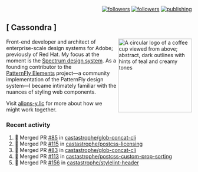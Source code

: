 <p align="right"><a rel="me" href="https://front-end.social/@castastrophe">
    <img alt="followers" title="Follow me on Mastodon" src="https://img.shields.io/mastodon/follow/109297102751309835?domain=https%3A%2F%2Ffront-end.social&label=Follow&logo=mastodon&logoColor=white&style=for-the-badge&labelColor=008080&color=006969"/></a>
  <a href="https://codepen.io/castastrophe/">
    <img alt="followers" title="Follow me on CodePen" src="https://img.shields.io/badge/23-1?color=640464&labelColor=7c007c&style=for-the-badge&logo=codepen&label=Follow"/></a>
<a href="https://castastrophe.medium.com/">
    <img alt="publishing" title="View articles on Medium" src="https://img.shields.io/badge/107-1?color=666&labelColor=444&label=subscribe&logo=medium&logoColor=white&style=for-the-badge"/></a>
</p>

## [&nbsp;Cassondra&nbsp;]

<img align="right" src="https://github-production-user-asset-6210df.s3.amazonaws.com/1840295/253016758-ba468774-1cd3-42c2-8f43-947b5eeb5edf.png" height="200" alt="A circular logo of a coffee cup viewed from above; abstract, dark outlines with hints of teal and creamy tones">

Front-end developer and architect of enterprise-scale design systems for Adobe; previously of Red Hat. My focus at the moment is the [Spectrum design system](https://github.com/adobe/spectrum-css). As a founding contributor to the [PatternFly&nbsp;Elements](https://github.com/patternfly/patternfly-elements) project&mdash;a community implementation of the PatternFly design system&mdash;I became intimately familiar with the nuances of styling web components.

Visit [allons-y.llc](http://allons-y.llc/) for more about how we might work together.

### Recent activity

<!--START_SECTION:activity-->
1. 🎉 Merged PR [#85](https://github.com/castastrophe/glob-concat-cli/pull/85) in [castastrophe/glob-concat-cli](https://github.com/castastrophe/glob-concat-cli)
2. 🎉 Merged PR [#115](https://github.com/castastrophe/postcss-licensing/pull/115) in [castastrophe/postcss-licensing](https://github.com/castastrophe/postcss-licensing)
3. 🎉 Merged PR [#83](https://github.com/castastrophe/glob-concat-cli/pull/83) in [castastrophe/glob-concat-cli](https://github.com/castastrophe/glob-concat-cli)
4. 🎉 Merged PR [#113](https://github.com/castastrophe/postcss-custom-prop-sorting/pull/113) in [castastrophe/postcss-custom-prop-sorting](https://github.com/castastrophe/postcss-custom-prop-sorting)
5. 🎉 Merged PR [#156](https://github.com/castastrophe/stylelint-header/pull/156) in [castastrophe/stylelint-header](https://github.com/castastrophe/stylelint-header)
<!--END_SECTION:activity-->
